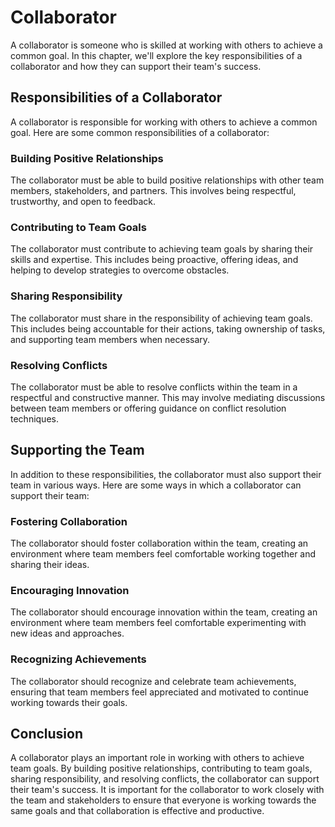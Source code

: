 # Collaborator

A collaborator is someone who is skilled at working with others to achieve a common goal. In this chapter, we'll explore the key responsibilities of a collaborator and how they can support their team's success.

## Responsibilities of a Collaborator

A collaborator is responsible for working with others to achieve a common goal. Here are some common responsibilities of a collaborator:

### Building Positive Relationships

The collaborator must be able to build positive relationships with other team members, stakeholders, and partners. This involves being respectful, trustworthy, and open to feedback.

### Contributing to Team Goals

The collaborator must contribute to achieving team goals by sharing their skills and expertise. This includes being proactive, offering ideas, and helping to develop strategies to overcome obstacles.

### Sharing Responsibility

The collaborator must share in the responsibility of achieving team goals. This includes being accountable for their actions, taking ownership of tasks, and supporting team members when necessary.

### Resolving Conflicts

The collaborator must be able to resolve conflicts within the team in a respectful and constructive manner. This may involve mediating discussions between team members or offering guidance on conflict resolution techniques.

## Supporting the Team

In addition to these responsibilities, the collaborator must also support their team in various ways. Here are some ways in which a collaborator can support their team:

### Fostering Collaboration

The collaborator should foster collaboration within the team, creating an environment where team members feel comfortable working together and sharing their ideas.

### Encouraging Innovation

The collaborator should encourage innovation within the team, creating an environment where team members feel comfortable experimenting with new ideas and approaches.

### Recognizing Achievements

The collaborator should recognize and celebrate team achievements, ensuring that team members feel appreciated and motivated to continue working towards their goals.

## Conclusion

A collaborator plays an important role in working with others to achieve team goals. By building positive relationships, contributing to team goals, sharing responsibility, and resolving conflicts, the collaborator can support their team's success. It is important for the collaborator to work closely with the team and stakeholders to ensure that everyone is working towards the same goals and that collaboration is effective and productive.
